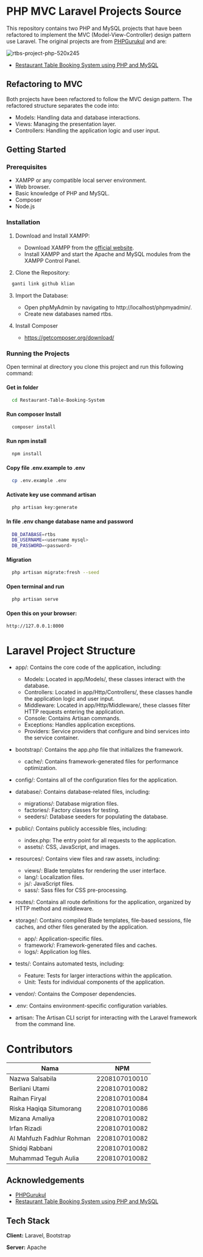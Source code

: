 
# PHP MVC Laravel Projects Source
This repository contains two PHP and MySQL projects that have been refactored to implement the MVC (Model-View-Controller) design pattern use Laravel. The original projects are from [PHPGurukul](https://phpgurukul.com/) and are:

![rtbs-project-php-520x245](https://github.com/TrashPorter/TrashPorter/assets/92986198/e74e0cb7-5702-4594-9c27-a10c678e738e)


- [Restaurant Table Booking System using PHP and MySQL](https://phpgurukul.com/restaurant-table-booking-system-using-php-and-mysql/)

## Refactoring to MVC

Both projects have been refactored to follow the MVC design pattern. The refactored structure separates the code into:

- Models: Handling data and database interactions.
- Views: Managing the presentation layer.
- Controllers: Handling the application logic and user input.

## Getting Started

### Prerequisites

- XAMPP or any compatible local server environment.
- Web browser.
- Basic knowledge of PHP and MySQL.
- Composer
- Node.js

### Installation

1. Download and Install XAMPP:

   - Download XAMPP from the [official website](https://www.apachefriends.org/index.html).
   - Install XAMPP and start the Apache and MySQL modules from the XAMPP Control Panel.

2. Clone the Repository:

```bash copy
  ganti link github klian
```

3. Import the Database:

   - Open phpMyAdmin by navigating to http://localhost/phpmyadmin/.
   - Create new databases named rtbs.

4. Install Composer
   - https://getcomposer.org/download/

### Running the Projects
Open terminal at directory you clone this project and run this following command:
#### Get in folder
```bash
  cd Restaurant-Table-Booking-System
```
#### Run composer Install
```bash
  composer install
```
#### Run npm install
```bash
  npm install
```
#### Copy file .env.example to .env
```bash
  cp .env.example .env
```
#### Activate key use command artisan
```bash
  php artisan key:generate
```
#### In file .env change database name and password    
```bash
  DB_DATABASE=rtbs
  DB_USERNAME=<username mysql>
  DB_PASSWORD=<password>
```

#### Migration    
```bash
  php artisan migrate:fresh --seed
```

#### Open terminal and run     
```bash
  php artisan serve
```
#### Open this on your browser:
```url
http://127.0.0.1:8000 
```
# Laravel Project Structure
- app/: 
    Contains the core code of the application, including:
    - Models: Located in app/Models/, these classes interact with the database.
    - Controllers: Located in app/Http/Controllers/, these classes handle the application logic and user input.
    - Middleware: Located in app/Http/Middleware/, these classes filter HTTP requests entering the application.
    - Console: Contains Artisan commands.
    - Exceptions: Handles application exceptions.
    - Providers: Service providers that configure and bind services into the service container.

- bootstrap/: 
    Contains the app.php file that initializes the framework.
    - cache/: Contains framework-generated files for performance optimization.

- config/: 
    Contains all of the configuration files for the application.

- database/: 
    Contains database-related files, including:
    - migrations/: Database migration files.
    - factories/: Factory classes for testing.
    - seeders/: Database seeders for populating the database.

- public/: 
    Contains publicly accessible files, including:
    - index.php: The entry point for all requests to the application.
    - assets/: CSS, JavaScript, and images.

- resources/: 
    Contains view files and raw assets, including:
    - views/: Blade templates for rendering the user interface.
    - lang/: Localization files.
    - js/: JavaScript files.
    - sass/: Sass files for CSS pre-processing.

- routes/: 
    Contains all route definitions for the application, organized by HTTP method and middleware.

- storage/: 
    Contains compiled Blade templates, file-based sessions, file caches, and other files generated by the application.
    - app/: Application-specific files.
    - framework/: Framework-generated files and caches.
    - logs/: Application log files.

- tests/: 
    Contains automated tests, including:
    - Feature: Tests for larger interactions within the application.
    - Unit: Tests for individual components of the application.

- vendor/: 
    Contains the Composer dependencies.

- .env: 
    Contains environment-specific configuration variables.

- artisan: 
    The Artisan CLI script for interacting with the Laravel framework from the command line.


# Contributors
| Nama        | NPM           | 
| ------------- |:-------------:|
| Nazwa Salsabila       | 2208107010010 |
| ⁠Berliani Utami       | 2208107010082 |
| Raihan Firyal          | 2208107010084 |
| Riska Haqiqa Situmorang      | 2208107010086 |
| Mizana Amaliya      | 2208107010082 |
| Irfan Rizadi      | 2208107010082 |
| Al Mahfuzh Fadhlur Rohman      | 2208107010082 |
| Shidqi Rabbani      | 2208107010082 |
| Muhammad Teguh Aulia      | 2208107010082 |

## Acknowledgements

 - [PHPGurukul](https://phpgurukul.com/)
 - [Restaurant Table Booking System using PHP and MySQL](https://phpgurukul.com/restaurant-table-booking-system-using-php-and-mysql/)


## Tech Stack

**Client:** Laravel, Bootstrap

**Server:** Apache

